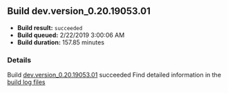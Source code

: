 ## Build dev.version_0.20.19053.01
- **Build result:** `succeeded`
- **Build queued:** 2/22/2019 3:00:06 AM
- **Build duration:** 157.85 minutes
### Details
Build [dev.version_0.20.19053.01](https://winappstudio.visualstudio.com/web/build.aspx?pcguid=a4ef43be-68ce-4195-a619-079b4d9834c2&builduri=vstfs%3a%2f%2f%2fBuild%2fBuild%2f27134) succeeded
Find detailed information in the [build log files](https://uwpctdiags.blob.core.windows.net/buildlogs/dev.version_0.20.19053.01_logs.zip)
